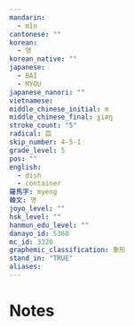 ```yaml
---
mandarin:
  - mǐn
cantonese: ""
korean:
  - 명
korean_native: ""
japanese:
  - BAI
  - MYOU
japanese_nanori: ""
vietnamese:
middle_chinese_initial: m
middle_chinese_final: ɣiæŋ
stroke_count: "5"
radical: 皿
skip_number: 4-5-1
grade_level: 5
pos: ""
english:
  - dish
  - container
羅馬字: myeng
韓文: 명
joyo_level: ""
hsk_level: ""
hanmun_edu_level: ""
danayo_id: 5360
mc_id: 3320
graphemic_classification: 象形
stand_in: "TRUE"
aliases:
---
```


# Notes
